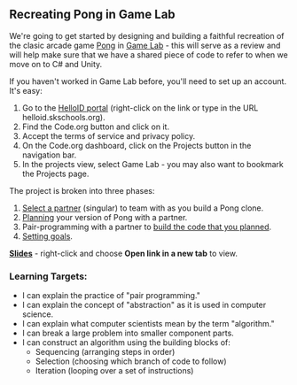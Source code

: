 [//]: # (<p><iframe src="https://douglasurner.github.io/GDP2/units/0/assignments/U0.2-pong-in-game-lab/" width="100%" height="666px"></iframe></p>)

[helloid]: https://helloid.skschools.org

## Recreating Pong in Game Lab

We're going to get started by designing and building a faithful recreation of the clasic arcade game [Pong][pong] in [Game Lab][gamelab] - this will serve as a review and will help make sure that we have a shared piece of code to refer to when we move on to C# and Unity.

If you haven't worked in Game Lab before, you'll need to set up an account. It's easy:

1. Go to the [HelloID portal][helloid] (right-click on the link or type in the URL helloid.skschools.org).
1. Find the Code.org button and click on it.
1. Accept the terms of service and privacy policy.
1. On the Code.org dashboard, click on the Projects button in the navigation bar.
1. In the projects view, select Game Lab - you may also want to bookmark the Projects page.

The project is broken into three phases:

1. [Select a partner][pigl-1] (singular) to team with as you build a Pong clone.
1. [Planning][pigl-2] your version of Pong with a partner.
1. Pair-programming with a partner to [build the code that you planned][pigl-3].
1. [Setting goals][pigl-4].

**[Slides][slides]** - right-click and choose **Open link in a new tab** to view.

### Learning Targets:

* I can explain the practice of "pair programming."
* I can explain the concept of "abstraction" as it is used in computer science.
* I can explain what computer scientists mean by the term "algorithm."
* I can break a large problem into smaller component parts.
* I can construct an algorithm using the building blocks of:
  - Sequencing (arranging steps in order)
  - Selection (choosing which branch of code to follow)
  - Iteration (looping over a set of instructions)

[pigl-1]: https://canvas.instructure.com/courses/1405044/assignments/10679723
[pigl-2]: https://canvas.instructure.com/courses/1405044/assignments/10645687
[pigl-3]: https://canvas.instructure.com/courses/1405044/assignments/10645732
[pigl-4]: https://canvas.instructure.com/courses/1405044/assignments/10645734

[gamelab]: https://code.org/educate/gamelab
[pong]: https://en.wikipedia.org/wiki/Pong
[slides]: https://docs.google.com/presentation/d/1TBhl6NRaJ0Olm0RKRoqmUXlS4waE-9QWvWUgpXubbJU/edit?usp=sharing
